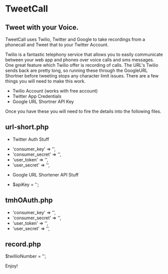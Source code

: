 TweetCall
=========

## Tweet with your Voice. ##

TweetCall uses Twilio, Twitter and Google to take recordings from a phonecall and Tweet that to your Twitter Account.

Twilio is a fantastic telephony service that allows you to easily communicate between your web app and phones over voice calls and sms messages.
One great feature which Twilio offer is recording of calls. The URL's Twilio sends back are pretty long, so running these through the GoogleURL Shortner before tweeting stops any character limit issues.
There are a few things you will need to make this work. 

* Twilio Account (works with free account)
* Twitter App Credentials
* Google URL Shortner API Key

Once you have these you will need to fire the details into the following files.

## url-short.php ##

- Twitter Auth Stuff 

*   'consumer_key'    => '',
*   'consumer_secret' => '',
*   'user_token'      => '',
*   'user_secret'     => '',

- Google URL Shortener API Stuff
   
* $apiKey = '';


## tmhOAuth.php ##

*   'consumer_key'    => '',
*   'consumer_secret' => '',
*   'user_token'      => '',
*   'user_secret'     => '',

## record.php  ##

$twillioNumber = ''; 

Enjoy!


